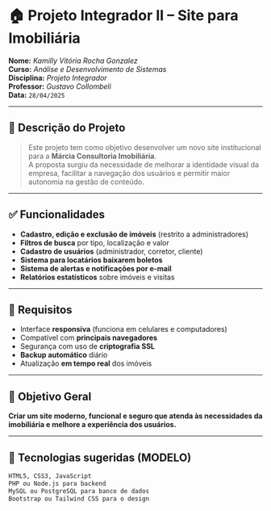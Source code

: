 # 🏠 Projeto Integrador II – Site para Imobiliária

**Nome:** *Kamilly Vitória Rocha Gonzalez*  
**Curso:** *Análise e Desenvolvimento de Sistemas*  
**Disciplina:** *Projeto Integrador*  
**Professor:** *Gustavo Collombeli*  
**Data:** `28/04/2025`

---

## 📄 Descrição do Projeto

> Este projeto tem como objetivo desenvolver um novo site institucional para a **Márcia Consultoria Imobiliária**.  
> A proposta surgiu da necessidade de melhorar a identidade visual da empresa, facilitar a navegação dos usuários e permitir maior autonomia na gestão de conteúdo.

---

## ✅ Funcionalidades

-  **Cadastro, edição e exclusão de imóveis** (restrito a administradores)
-  **Filtros de busca** por tipo, localização e valor
-  **Cadastro de usuários** (administrador, corretor, cliente)
-  **Sistema para locatários baixarem boletos**
-  **Sistema de alertas e notificações por e-mail**
-  **Relatórios estatísticos** sobre imóveis e visitas

---

## 🔧 Requisitos

-  Interface **responsiva** (funciona em celulares e computadores)
-  Compatível com **principais navegadores**
-  Segurança com uso de **criptografia SSL**
-  **Backup automático** diário
-  Atualização **em tempo real** dos imóveis

---

## 🎯 Objetivo Geral

**Criar um site moderno, funcional e seguro que atenda às necessidades da imobiliária e melhore a experiência dos usuários.**

---

## 🧪 Tecnologias sugeridas (MODELO)

```bash
HTML5, CSS3, JavaScript
PHP ou Node.js para backend
MySQL ou PostgreSQL para banco de dados
Bootstrap ou Tailwind CSS para o design
